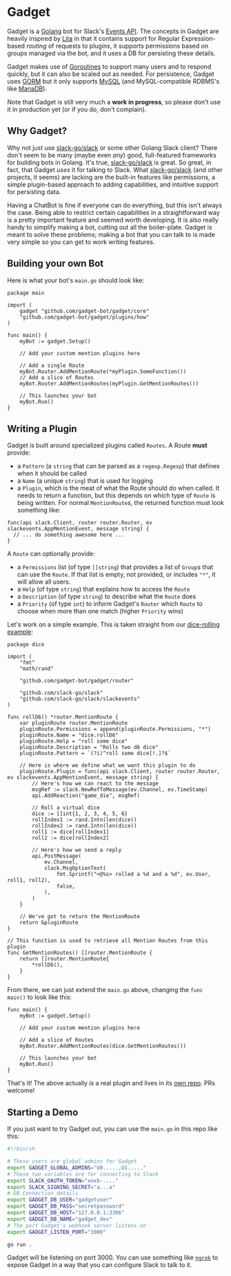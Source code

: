 # Gadget

Gadget is a [Golang](https://golang.org/) bot for Slack's [Events API](https://api.slack.com/events). The concepts in Gadget are heavily inspired by [Lita](https://www.lita.io/) in that it contains support for Regular Expression-based _routing_ of requests to plugins, it supports permissions based on groups managed via the bot, and it uses a DB for persisting these details.

Gadget makes use of [Goroutines](https://golangbot.com/goroutines/) to support many users and to respond quickly, but it can also be scaled out as needed. For persistence, Gadget uses [GORM](https://gorm.io/) but it only supports [MySQL](https://www.mysql.com/) (and MySQL-compatible RDBMS's like [MariaDB](https://mariadb.org/)).

Note that Gadget is still very much a **work in progress**, so please don't use it in production yet (or if you do, don't complain).

## Why Gadget?

Why not just use [slack-go/slack](https://github.com/slack-go/slack) or some other Golang Slack client? There don't seem to be many (maybe even _any_) good, full-featured frameworks for building bots in Golang. It's true, [slack-go/slack](https://github.com/slack-go/slack) is great. So great, in fact, that Gadget _uses_ it for talking to Slack. What [slack-go/slack](https://github.com/slack-go/slack) (and other projects, it seems) are lacking are the built-in features like permissions, a simple plugin-based approach to adding capabilities, and intuitive support for persisting data.

Having a ChatBot is fine if everyone can do everything, but this isn't always the case. Being able to restrict certain capabilities in a straightforward way is a pretty important feature and seemed worth developing. It is also really handy to simplify making a bot, cutting out all the boiler-plate. Gadget is meant to solve these problems; making a bot that you can talk to is made very simple so you can get to work writing features.

## Building your own Bot

Here is what your bot's `main.go` should look like:

```golang
package main

import (
	gadget "github.com/gadget-bot/gadget/core"
	"github.com/gadget-bot/gadget/plugins/how"
)

func main() {
	myBot := gadget.Setup()

	// Add your custom mention plugins here
  
	// Add a single Route
	myBot.Router.AddMentionRoute(*myPlugin.SomeFunction())
	// Add a slice of Routes
	myBot.Router.AddMentionRoutes(myPlugin.GetMentionRoutes())

	// This launches your bot
	myBot.Run()
}
```

## Writing a Plugin

Gadget is built around specialized plugins called `Routes`. A Route **must** provide:

* a `Pattern` (a `string` that can be parsed as a `regexp.Regexp`) that defines when it should be called
* a `Name` (a unique `string`) that is used for logging
* a `Plugin`, which is the meat of what the Route should do when called. It needs to return a function, but this depends on which type of `Route` is being written. For normal `MentionRoute`s, the returned function must look something like:
```golang
func(api slack.Client, router router.Router, ev slackevents.AppMentionEvent, message string) {
  // ... do something awesome here ...
}
```

A `Route` can optionally provide:

* a `Permissions` list (of type `[]string`) that provides a list of `Group`s that can use the `Route`. If that list is empty, not provided, or includes `"*"`, it will allow all users.
* a `Help` (of type `string`) that explains how to access the `Route`
* a `Description` (of type `string`) to describe what the `Route` does
* a `Priority` (of type `int`) to inform Gadget's `Router` which `Route` to choose when more than one match (higher `Priority` wins)

Let's work on a simple example. This is taken straight from our [dice-rolling example](plugins/dice/dice.go):

```golang
package dice

import (
	"fmt"
	"math/rand"

	"github.com/gadget-bot/gadget/router"

	"github.com/slack-go/slack"
	"github.com/slack-go/slack/slackevents"
)

func rollD6() *router.MentionRoute {
	var pluginRoute router.MentionRoute
	pluginRoute.Permissions = append(pluginRoute.Permissions, "*")
	pluginRoute.Name = "dice.rollD6"
	pluginRoute.Help = "roll some dice"
	pluginRoute.Description = "Rolls two d6 dice"
	pluginRoute.Pattern = `(?i)^roll some dice[!.]?$`

	// Here is where we define what we want this plugin to do
	pluginRoute.Plugin = func(api slack.Client, router router.Router, ev slackevents.AppMentionEvent, message string) {
		// Here's how we can react to the message
		msgRef := slack.NewRefToMessage(ev.Channel, ev.TimeStamp)
		api.AddReaction("game_die", msgRef)

		// Roll a virtual dice
		dice := []int{1, 2, 3, 4, 5, 6}
		rollIndex1 := rand.Intn(len(dice))
		rollIndex2 := rand.Intn(len(dice))
		roll1 := dice[rollIndex1]
		roll2 := dice[rollIndex2]

		// Here's how we send a reply
		api.PostMessage(
			ev.Channel,
			slack.MsgOptionText(
				fmt.Sprintf("<@%s> rolled a %d and a %d", ev.User, roll1, roll2),
				false,
			),
		)
	}

	// We've got to return the MentionRoute
	return &pluginRoute
}

// This function is used to retrieve all Mention Routes from this plugin
func GetMentionRoutes() []router.MentionRoute {
	return []router.MentionRoute{
		*rollD6(),
	}
}
```

From there, we can just extend the `main.go` above, changing the `func main()` to look like this:

```golang
func main() {
	myBot := gadget.Setup()

	// Add your custom mention plugins here
  
	// Add a slice of Routes
	myBot.Router.AddMentionRoutes(dice.GetMentionRoutes())

	// This launches your bot
	myBot.Run()
}
```

That's it! The above actually _is_ a real plugin and lives in its [own repo](https://github.com/gadget-bot/gadget-plugin-dice). PRs welcome!

## Starting a Demo

If you just want to try Gadget out, you can use the `main.go` in this repo like this:

```sh
#!/bin/sh

# These users are global admins for Gadget
export GADGET_GLOBAL_ADMINS="U0.....,U1....."
# These two variables are for connecting to Slack
export SLACK_OAUTH_TOKEN="xoxb-...."
export SLACK_SIGNING_SECRET="a...a"
# DB Connection details
export GADGET_DB_USER="gadgetuser"
export GADGET_DB_PASS="secretpassword"
export GADGET_DB_HOST="127.0.0.1:3306"
export GADGET_DB_NAME="gadget_dev"
# The port Gadget's webhook server listens on
export GADGET_LISTEN_PORT="3000"

go run .
```

Gadget will be listening on port 3000. You can use something like [`ngrok`](https://ngrok.com/) to expose Gadget in a way that you can configure Slack to talk to it.

